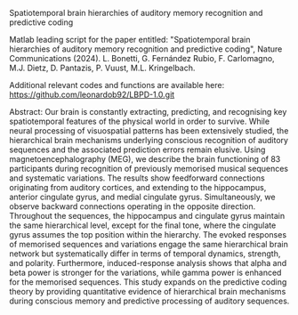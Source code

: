 Spatiotemporal brain hierarchies of auditory memory recognition and predictive coding

Matlab leading script for the paper entitled: "Spatiotemporal brain hierarchies of auditory memory recognition and predictive coding", Nature Communications (2024).
L. Bonetti, G. Fernández Rubio, F. Carlomagno, M.J. Dietz, D. Pantazis, P. Vuust, M.L. Kringelbach.

Additional relevant codes and functions are available here: https://github.com/leonardob92/LBPD-1.0.git

Abstract: Our brain is constantly extracting, predicting, and recognising key spatiotemporal features of the physical world in order to survive. While neural processing of visuospatial patterns has been extensively studied, the hierarchical brain mechanisms underlying conscious recognition of auditory sequences and the associated prediction errors remain elusive. Using magnetoencephalography (MEG), we describe the brain functioning of 83 participants during recognition of previously memorised musical sequences and systematic variations. The results show feedforward connections originating from auditory cortices, and extending to the hippocampus, anterior cingulate gyrus, and medial cingulate gyrus. Simultaneously, we observe backward connections operating in the opposite direction. Throughout the sequences, the hippocampus and cingulate gyrus maintain the same hierarchical level, except for the final tone, where the cingulate gyrus assumes the top position within the hierarchy. The evoked responses of memorised sequences and variations engage the same hierarchical brain network but systematically differ in terms of temporal dynamics, strength, and polarity. Furthermore, induced-response analysis shows that alpha and beta power is stronger for the variations, while gamma power is enhanced for the memorised sequences. This study expands on the predictive coding theory by providing quantitative evidence of hierarchical brain mechanisms during conscious memory and predictive processing of auditory sequences.
